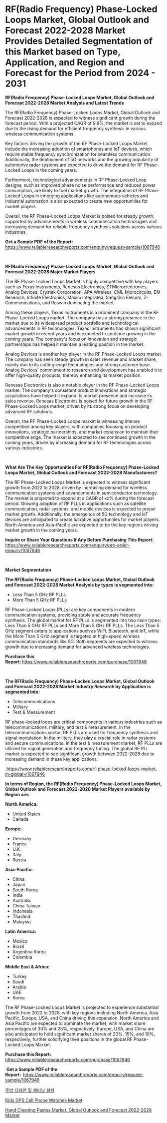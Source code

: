 <p><h1>RF(Radio Frequency) Phase-Locked Loops Market, Global Outlook and Forecast 2022-2028 Market Provides Detailed Segmentation of this Market based on Type, Application, and Region and Forecast for the Period from 2024 - 2031</h1></p><p><strong>RF(Radio Frequency) Phase-Locked Loops Market, Global Outlook and Forecast 2022-2028 Market Analysis and Latest Trends</strong></p>
<p><p>The RF(Radio Frequency) Phase-Locked Loops Market, Global Outlook and Forecast 2022-2028 is expected to witness significant growth during the forecast period. With a projected CAGR of 9.8%, the market is set to expand due to the rising demand for efficient frequency synthesis in various wireless communication systems. </p><p>Key factors driving the growth of the RF Phase-Locked Loops Market include the increasing adoption of smartphones and IoT devices, which require stable frequency synchronization for seamless communication. Additionally, the deployment of 5G networks and the growing popularity of automotive radar systems are expected to drive the demand for RF Phase-Locked Loops in the coming years.</p><p>Furthermore, technological advancements in RF Phase-Locked Loop designs, such as improved phase noise performance and reduced power consumption, are likely to fuel market growth. The integration of RF Phase-Locked Loops in emerging applications like autonomous vehicles and industrial automation is also expected to create new opportunities for market players.</p><p>Overall, the RF Phase-Locked Loops Market is poised for steady growth, supported by advancements in wireless communication technologies and increasing demand for reliable frequency synthesis solutions across various industries.</p></p>
<p><strong>Get a Sample PDF of the Report:&nbsp;</strong> <a href="https://www.reliableresearchreports.com/enquiry/request-sample/1067946">https://www.reliableresearchreports.com/enquiry/request-sample/1067946</a></p>
<p>&nbsp;</p>
<p><strong>RF(Radio Frequency) Phase-Locked Loops Market, Global Outlook and Forecast 2022-2028 Major Market Players</strong></p>
<p><p>The RF Phase-Locked Loops Market is highly competitive with key players such as Texas Instruments, Renesas Electronics, STMicroelectronics, Analog Devices, Crystek Corporation, APA Wireless, CML Microcircuits, EM Research, Infinite Electronics, Maxim Integrated, Sangshin Elecom, Z-Communications, and Roswin dominating the market.</p><p>Among these players, Texas Instruments is a prominent company in the RF Phase-Locked Loops market. The company has a strong presence in the market due to its widespread product portfolio and technological advancements in RF technologies. Texas Instruments has shown significant market growth in recent years and is expected to continue growing in the coming years. The company's focus on innovation and strategic partnerships has helped it maintain a leading position in the market.</p><p>Analog Devices is another key player in the RF Phase-Locked Loops market. The company has seen steady growth in sales revenue and market share, mainly due to its cutting-edge technologies and strong customer base. Analog Devices' commitment to research and development has enabled it to offer high-quality products, thereby enhancing its market position.</p><p>Renesas Electronics is also a notable player in the RF Phase-Locked Loops market. The company's consistent product innovations and strategic acquisitions have helped it expand its market presence and increase its sales revenue. Renesas Electronics is poised for future growth in the RF Phase-Locked Loops market, driven by its strong focus on developing advanced RF solutions.</p><p>Overall, the RF Phase-Locked Loops market is witnessing intense competition among key players, with companies focusing on product innovations, strategic partnerships, and market expansion to maintain their competitive edge. The market is expected to see continued growth in the coming years, driven by increasing demand for RF technologies across various industries.</p></p>
<p>&nbsp;</p>
<p><strong>What Are The Key Opportunities For RF(Radio Frequency) Phase-Locked Loops Market, Global Outlook and Forecast 2022-2028 Manufacturers?</strong></p>
<p><p>The RF Phase-Locked Loops Market is expected to witness significant growth from 2022 to 2028, driven by increasing demand for wireless communication systems and advancements in semiconductor technology. The market is projected to expand at a CAGR of xx% during the forecast period. Growing adoption of RF PLLs in applications such as satellite communication, radar systems, and mobile devices is expected to propel market growth. Additionally, the emergence of 5G technology and IoT devices are anticipated to create lucrative opportunities for market players. North America and Asia-Pacific are expected to be the key regions driving market growth in the coming years.</p></p>
<p><strong>Inquire or Share Your Questions If Any Before Purchasing This Report:</strong> <a href="https://www.reliableresearchreports.com/enquiry/pre-order-enquiry/1067946">https://www.reliableresearchreports.com/enquiry/pre-order-enquiry/1067946</a></p>
<p>&nbsp;</p>
<p><strong>Market Segmentation</strong></p>
<p><strong>The RF(Radio Frequency) Phase-Locked Loops Market, Global Outlook and Forecast 2022-2028 Market Analysis by types is segmented into:</strong></p>
<p><ul><li>Less Than 5 GHz RF PLLs</li><li>More Than 5 GHz RF PLLs</li></ul></p>
<p><p>RF Phase-Locked Loops (PLLs) are key components in modern communication systems, providing stable and accurate frequency synthesis. The global market for RF PLLs is segmented into two main types: Less Than 5 GHz RF PLLs and More Than 5 GHz RF PLLs. The Less Than 5 GHz segment caters to applications such as WiFi, Bluetooth, and IoT, while the More Than 5 GHz segment is targeted at high-speed wireless communication standards like 5G. Both segments are expected to witness growth due to increasing demand for advanced wireless technologies.</p></p>
<p><strong>Purchase this Report:&nbsp;</strong><a href="https://www.reliableresearchreports.com/purchase/1067946">https://www.reliableresearchreports.com/purchase/1067946</a></p>
<p>&nbsp;</p>
<p><strong>The RF(Radio Frequency) Phase-Locked Loops Market, Global Outlook and Forecast 2022-2028 Market Industry Research by Application is segmented into:</strong></p>
<p><ul><li>Telecommunications</li><li>Military</li><li>Test & Measurement</li></ul></p>
<p><p>RF phase-locked loops are critical components in various industries such as telecommunications, military, and test & measurement. In the telecommunications sector, RF PLLs are used for frequency synthesis and signal modulation. In the military, they play a crucial role in radar systems and secure communications. In the test & measurement market, RF PLLs are utilized for signal generation and frequency tuning. The global RF PLL market is expected to see significant growth between 2022-2028 due to increasing demand in these key applications.</p></p>
<p><a href="https://www.reliableresearchreports.com/rf-phase-locked-loops-market-in-global-r1067946">&nbsp;https://www.reliableresearchreports.com/rf-phase-locked-loops-market-in-global-r1067946</a></p>
<p><strong>In terms of Region, the RF(Radio Frequency) Phase-Locked Loops Market, Global Outlook and Forecast 2022-2028 Market Players available by Region are:</strong></p>
<p>
    <p> <strong> North America: </strong>
        <ul>
            <li>United States</li>
            <li>Canada</li>
        </ul>
        </p> 
    <p> <strong> Europe: </strong>
        <ul>
            <li>Germany</li>
            <li>France</li>
            <li>U.K.</li>
            <li>Italy</li>
            <li>Russia</li>
        </ul>
        </p> 
    <p> <strong> Asia-Pacific: </strong>
        <ul>
            <li>China</li>
            <li>Japan</li>
            <li>South Korea</li>
            <li>India</li>
            <li>Australia</li>
            <li>China Taiwan</li>
            <li>Indonesia</li>
            <li>Thailand</li>
            <li>Malaysia</li>
        </ul>
        </p> 
    <p> <strong> Latin America: </strong>
        <ul>
            <li>Mexico</li>
            <li>Brazil</li>
            <li>Argentina Korea</li>
            <li>Colombia</li>
        </ul>
        </p> 
    <p> <strong> Middle East & Africa: </strong>
        <ul>
            <li>Turkey</li>
            <li>Saudi</li>
            <li>Arabia</li>
            <li>UAE</li>
            <li>Korea</li>
        </ul>
    </p>
    </p>
<p><p>The RF Phase-Locked Loops Market is projected to experience substantial growth from 2022 to 2028, with key regions including North America, Asia Pacific, Europe, USA, and China driving this expansion. North America and Asia Pacific are expected to dominate the market, with market share percentages of 30% and 25%, respectively. Europe, USA, and China are also anticipated to hold significant market shares of 20%, 15%, and 10%, respectively, further solidifying their positions in the global RF Phase-Locked Loops Market.</p></p>
<p><strong>Purchase this Report: </strong><a href="https://www.reliableresearchreports.com/purchase/1067946">https://www.reliableresearchreports.com/purchase/1067946</a></p>
<p>&nbsp;<strong>Get a Sample PDF of the Report:&nbsp;&nbsp;</strong><a href="https://www.reliableresearchreports.com/enquiry/request-sample/1067946">https://www.reliableresearchreports.com/enquiry/request-sample/1067946</a></p>
<p><strong></strong></p>
<p><p><a href="https://github.com/mpodehpw07370073/Market-Research-Report-List-2/blob/main/789655980225.md">주방 디자인 및 캐비닛 설치</a></p><p><a href="https://issuu.com/reportprime-2/docs/kids-gps-cell-phone-watches-market-size-2030.pptx">Kids GPS Cell Phone Watches Market</a></p><p><a href="https://github.com/FassouRP/Market-Research-Report-List-4/blob/main/hand-cleaning-pastes-market-global-outlook-and-forecast-2022-2028-market.md">Hand Cleaning Pastes Market, Global Outlook and Forecast 2022-2028 Market</a></p></p>